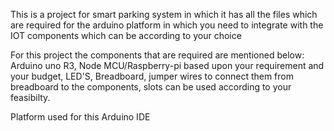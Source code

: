 This is a project for smart parking system in which it has all the files which are required for the arduino platform in which you need to integrate with the IOT components which can be according to your choice 

For this project the components that are required are mentioned below:
Arduino uno R3,
Node MCU/Raspberry-pi based upon your requirement and your budget,
LED'S,
Breadboard,
jumper wires to connect them from breadboard to the components,
slots can be used according to your feasibilty.

Platform used for this Arduino IDE
